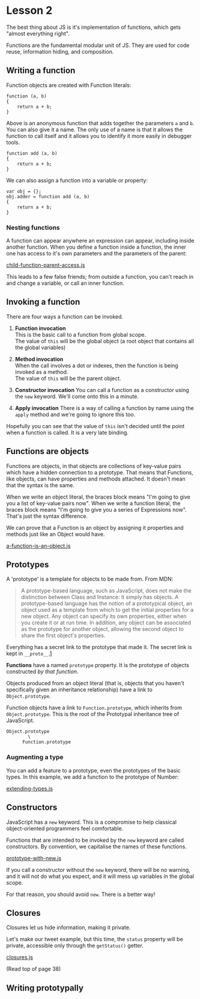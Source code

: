 # Lesson 2

The best thing about JS is it's implementation of functions, which gets "almost everything right".

Functions are the fundamental modular unit of JS. They are used for code reuse, information hiding, and composition.

## Writing a function

Function objects are created with Function literals:

	function (a, b)
	{
		return a + b;
	}

Above is an anonymous function that adds together the parameters `a` and `b`. You can also give it a name. The only use of a name is that it allows the function to call itself and it allows you to identify it more easily in debugger tools.

	function add (a, b)
	{
		return a + b;
	}
	
We can also assign a function into a variable or property:

	var obj = {};
	obj.adder = function add (a, b)
	{
		return a + b;
	}
	

### Nesting functions

A function can appear anywhere an expression can appear, including inside another function. When you define a function inside a function, the inner one has access to it's own parameters and the parameters of the parent:

[child-function-parent-access.js](./examples/child-function-parent-access.js)

This leads to a few false friends; from outside a function, you can't reach in and change a variable, or call an inner function.


## Invoking a function

There are four ways a function can be invoked.

 1.	**Function invocation**  
	This is the basic call to a function from global scope.  
	The value of `this` will be the global object (a root object that contains all the global variables)
	
 2.	**Method invocation**  
	When the call involves a dot or indexes, then the function is being invoked as a method.  
	The value of `this` will be the parent object.
	
 3.	**Constructor invocation**
	You can call a function as a constructor using the `new` keyword. We'll come onto this in a minute.
	
 4.	**Apply invocation**
	There is a way of calling a function by name using the `apply` method and we're going to ignore this too.


Hopefully you can see that the value of `this` isn't decided until the point when a function is called. It is a very late binding.

## Functions are objects

Functions are objects, in that objects are collections of key-value pairs which have a hidden connection to a prototype. That means that Functions, like objects, can have properties and methods attached. It doesn't mean that the syntax is the same.

When we write an object literal, the braces block means "I'm going to give you a list of key-value pairs now". When we write a function literal, the braces block means "I'm going to give you a series of Expressions now". That's just the syntax difference.

We can prove that a Function is an object by assigning it properties and methods just like an Object would have.

[a-function-is-an-object.js](./examples/a-function-is-an-object.js)


## Prototypes

A 'prototype' is a template for objects to be made from. From MDN:

 > A prototype-based language, such as JavaScript, does not make the distinction between Class and Instance: it simply has objects. A prototype-based language has the notion of a prototypical object, an object used as a template from which to get the initial properties for a new object. Any object can specify its own properties, either when you create it or at run time. In addition, any object can be associated as the prototype for another object, allowing the second object to share the first object's properties.

Everything has a secret link to the prototype that made it. The secret link is kept in `__proto__`.[1][]

**Functions** have a named `prototype` property. It is the prototype of objects constructed *by that function*.

Objects produced from an object literal (that is, objects that you haven't specifically given an inheritance relationship) have a link to `Object.prototype`.

Function objects have a link to `Function.prototype`, which inherits from `Object.prototype`. This is the root of the Prototypal inheritance tree of JavaScript.

	Object.prototype
	        \
		  Function.prototype


[1]: http://stackoverflow.com/a/9959771


### Augmenting a type

You can add a feature to a prototype, even the prototypes of the basic types. In this example, we add a function to the prototype of Number:

[extending-types.js](./examples/extending-types.js)


## Constructors

JavaScript has a `new` keyword. This is a compromise to help classical object-oriented programmers feel comfortable.

Functions that are intended to be invoked by the `new` keyword are called constructors. By convention, we capitalise the names of these functions.

[prototype-with-new.js](./examples/prototype-with-new.js)

If you call a constructor without the `new` keyword, there will be no warning, and it will not do what you expect, and it will mess up variables in the global scope.

For that reason, you should avoid `new`. There is a better way!

## Closures

Closures let us hide information, making it private.

Let's make our tweet example, but this time, the `status` property will be private, accessible only through the `getStatus()` getter.

[closures.js](./examples/closures.js)

(Read top of page 38)


## Writing prototypally




